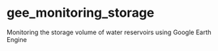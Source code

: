 # gee_monitoring_storage
Monitoring the storage volume of water reservoirs using Google Earth Engine 
